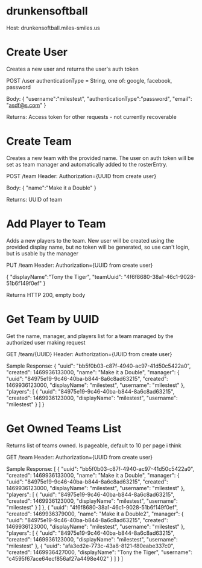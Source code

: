 # drunkensoftball

Host: drunkensoftball.miles-smiles.us

# Create User
Creates a new user and returns the user's auth token

POST /user
authenticationType = String, one of: google, facebook, password

Body:
{
    "username":"milestest",
    "authenticationType":"password",
    "email": "asdf@s.com"
}

Returns:
Access token for other requests - not currently recoverable


# Create Team
Creates a new team with the provided name.  The user on auth token will be set as team manager and automatically added to the rosterEntry.

POST /team
Header: Authorization={UUID from create user}

Body:
{
    "name":"Make it a Double"
}

Returns:
UUID of team


# Add Player to Team
Adds a new players to the team.  New user will be created using the provided display name, but no token will be generated, so use can't login, but is usable by the manager

PUT /team
Header: Authorization={UUID from create user}

{
    "displayName":"Tony the Tiger",
    "teamUuid": "4f6f8680-38a1-46c1-9028-51b6f149f0ef"
}

Returns HTTP 200, empty body


# Get Team by UUID
Get the name, manager, and players list for a team managed by the authorized user making request

GET /team/{UUID}
Header: Authorization={UUID from create user}

Sample Response:
{
  "uuid": "bb5f0b03-c87f-4940-ac97-41d50c5422a0",
  "created": 1469936133000,
  "name": "Make it a Double",
  "manager": {
    "uuid": "84975e19-9c46-40ba-b844-8a6c8ad63215",
    "created": 1469936123000,
    "displayName": "milestest",
    "username": "milestest"
  },
  "players": [
    {
      "uuid": "84975e19-9c46-40ba-b844-8a6c8ad63215",
      "created": 1469936123000,
      "displayName": "milestest",
      "username": "milestest"
    }
  ]
}


# Get Owned Teams List
Returns list of teams owned. Is pageable, default to 10 per page i think

GET /team
Header: Authorization={UUID from create user}

Sample Response:
[
  {
    "uuid": "bb5f0b03-c87f-4940-ac97-41d50c5422a0",
    "created": 1469936133000,
    "name": "Make it a Double",
    "manager": {
      "uuid": "84975e19-9c46-40ba-b844-8a6c8ad63215",
      "created": 1469936123000,
      "displayName": "milestest",
      "username": "milestest"
    },
    "players": [
      {
        "uuid": "84975e19-9c46-40ba-b844-8a6c8ad63215",
        "created": 1469936123000,
        "displayName": "milestest",
        "username": "milestest"
      }
    ]
  },
  {
    "uuid": "4f6f8680-38a1-46c1-9028-51b6f149f0ef",
    "created": 1469936379000,
    "name": "Make it a Double2",
    "manager": {
      "uuid": "84975e19-9c46-40ba-b844-8a6c8ad63215",
      "created": 1469936123000,
      "displayName": "milestest",
      "username": "milestest"
    },
    "players": [
      {
        "uuid": "84975e19-9c46-40ba-b844-8a6c8ad63215",
        "created": 1469936123000,
        "displayName": "milestest",
        "username": "milestest"
      },
      {
        "uuid": "afa3ed2e-773c-43a8-8121-f80eabe337c0",
        "created": 1469936427000,
        "displayName": "Tony the Tiger",
        "username": "c4595f67ace64ecf856af27a4498e402"
      }
    ]
  }
]